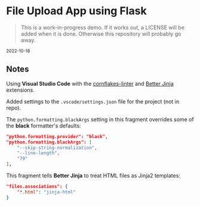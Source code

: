 # File Upload App using Flask

> This is a work-in-progress demo. If it works out, a LICENSE will be added when it is done. Otherwise this repository will probably go away.

<sub>2022-10-18</sub>

## Notes

Using **Visual Studio Code** with the [cornflakes-linter](https://marketplace.visualstudio.com/items?itemName=kevinglasson.cornflakes-linter) and [Better Jinja](https://marketplace.visualstudio.com/items?itemName=samuelcolvin.jinjahtml) extensions.

Added settings to the `.vscode/settings.json` file for the project (not in repo).

The `python.formatting.blackArgs` setting in this fragment overrides some of the **black** formatter's defaults:

```json
"python.formatting.provider": "black",
"python.formatting.blackArgs": [
    "--skip-string-normalization",
    "--line-length",
    "79"
],
```

This fragment tells **Better Jinja** to treat HTML files as Jinja2 templates:

```json
"files.associations": {
    "*.html": "jinja-html"
}
```
